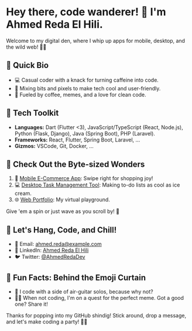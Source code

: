 # Hey there, code wanderer! 🚀 I'm Ahmed Reda El Hili.

Welcome to my digital den, where I whip up apps for mobile, desktop, and the wild web! 🎉✨

## 🌈 Quick Bio

- 💻 Casual coder with a knack for turning caffeine into code.
- 🎨 Mixing bits and pixels to make tech cool and user-friendly.
- 🍕 Fueled by coffee, memes, and a love for clean code.

## 💼 Tech Toolkit

- **Languages:** Dart (Flutter <3), JavaScript/TypeScript (React, Node.js), Python (Flask, Django), Java (Spring Boot), PHP (Laravel).
- **Frameworks:** React, Flutter, Spring Boot, Laravel, ...
- **Gizmos:** VSCode, Git, Docker, ...

## 🚀 Check Out the Byte-sized Wonders

1. 📱 [Mobile E-Commerce App](link-to-repo): Swipe right for shopping joy!
2. 💻 [Desktop Task Management Tool](link-to-repo): Making to-do lists as cool as ice cream.
3. 🌐 [Web Portfolio](link-to-repo): My virtual playground.

Give 'em a spin or just wave as you scroll by! 🔄

## 🤙 Let's Hang, Code, and Chill!

- 📧 Email: [ahmed.reda@example.com](mailto:ahmed.reda@example.com)
- 💼 LinkedIn: [Ahmed Reda El Hili](https://www.linkedin.com/in/ahmedredaelhili/)
- 🐦 Twitter: [@AhmedRedaDev](https://twitter.com/AhmedRedaDev)

## 🎉 Fun Facts: Behind the Emoji Curtain

- 🎵 I code with a side of air-guitar solos, because why not?
- 🚴‍♂️ When not coding, I'm on a quest for the perfect meme. Got a good one? Share it!

Thanks for popping into my GitHub shindig! Stick around, drop a message, and let's make coding a party! 🎈🎉
